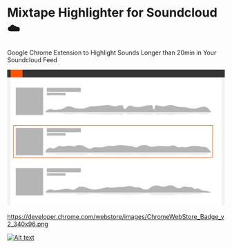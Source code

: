 # Mixtape Highlighter for Soundcloud ☁️

Google Chrome Extension to Highlight Sounds Longer than 20min in Your Soundcloud Feed

![Kiku](assets/BlocksMock-webstore.png?raw=true)

https://developer.chrome.com/webstore/images/ChromeWebStore_Badge_v2_340x96.png

[![Alt text](https://developer.chrome.com/webstore/images/ChromeWebStore_Badge_v2_340x96.png)](https://chrome.google.com/webstore/detail/mixtape-highlighter-for-s/pddaifpblijaclmimpipblpopmljlpjm)

